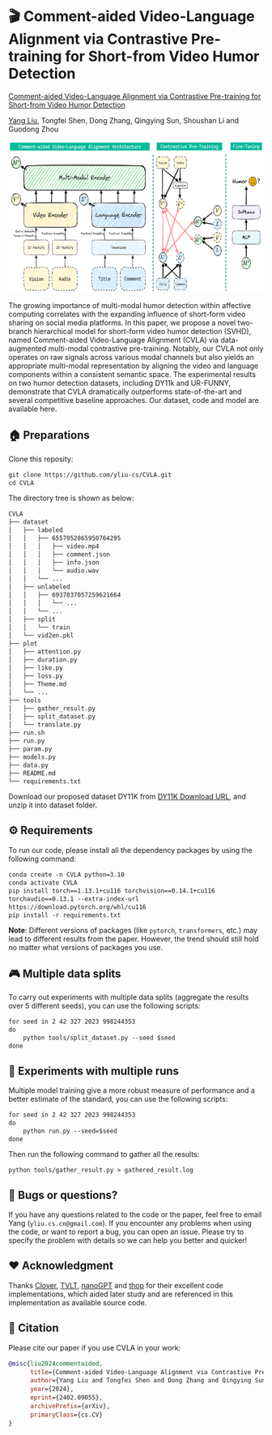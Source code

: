 # 🎬 Comment-aided Video-Language Alignment via Contrastive Pre-training for Short-from Video Humor Detection

[Comment-aided Video-Language Alignment via Contrastive Pre-training for Short-from Video Humor Detection](https://arxiv.org/abs/2402.09055)

[Yang Liu](https://yliu-cs.github.io), Tongfei Shen, Dong Zhang, Qingying Sun, Shoushan Li and Guodong Zhou

<p>
  <img src="figure/architecture.png" height="300" />
</p>

The growing importance of multi-modal humor detection within affective computing correlates with the expanding influence of short-form video sharing on social media platforms. In this paper, we propose a novel two-branch hierarchical model for short-form video humor detection (SVHD), named Comment-aided Video-Language Alignment (CVLA) via data-augmented multi-modal contrastive pre-training. Notably, our CVLA not only operates on raw signals across various modal channels but also yields an appropriate multi-modal representation by aligning the video and language components within a consistent semantic space. The experimental results on two humor detection datasets, including DY11k and UR-FUNNY, demonstrate that CVLA dramatically outperforms state-of-the-art and several competitive baseline approaches. Our dataset, code and model are available here.

## 🏠 Preparations

Clone this reposity:

```shell
git clone https://github.com/yliu-cs/CVLA.git
cd CVLA
```

The directory tree is shown as below:

```
CVLA
├── dataset
│   ├── labeled
│   │   ├── 6557952865950764295
│   │   │   ├── video.mp4
│   │   │   ├── comment.json
│   │   │   ├── info.json
│   │   │   └── audio.wav
│   │   └── ...
│   ├── unlabeled
│   │   ├── 6937837057259621664
│   │   │   └── ...
│   │   └── ...
│   ├── split
│   │   └── train
│   └── vid2en.pkl
├── plot
│   ├── attention.py
│   ├── duration.py
│   ├── like.py
│   ├── loss.py
│   ├── Theme.md
│   └── ...
├── tools
│   ├── gather_result.py
│   ├── split_dataset.py
│   └── translate.py
├── run.sh
├── run.py
├── param.py
├── models.py
├── data.py
├── README.md
└── requirements.txt
```

Download our proposed dataset DY11K from [DY11K Download URL](), and unzip it into dataset folder.

## ⚙️ Requirements

To run our code, please install all the dependency packages by using the following command:

```shell
conda create -n CVLA python=3.10
conda activate CVLA
pip install torch==1.13.1+cu116 torchvision==0.14.1+cu116 torchaudio==0.13.1 --extra-index-url https://download.pytorch.org/whl/cu116
pip install -r requirements.txt
```

**Note**: Different versions of packages (like `pytorch`, `transformers`, etc.) may lead to different results from the paper. However, the trend should still hold no matter what versions of packages you use.

## 🎮 Multiple data splits

To carry out experiments with multiple data splits (aggregate the results over 5 different seeds), you can use the following scripts:

```shell
for seed in 2 42 327 2023 998244353
do
	python tools/split_dataset.py --seed $seed
done
```

## 🚀 Experiments with multiple runs

Multiple model training give a more robust measure of performance and a better estimate of the standard, you can use the following scripts:

```shell
for seed in 2 42 327 2023 998244353
do
	python run.py --seed=$seed
done
```

Then run the following command to gather all the results:

```shell
python tools/gather_result.py > gathered_result.log
```

## 📧 Bugs or questions?

If you have any questions related to the code or the paper, feel free to email Yang (`yliu.cs.cn@gmail.com`). If you encounter any problems when using the code, or want to report a bug, you can open an issue. Please try to specify the problem with details so we can help you better and quicker!

## ❤️ Acknowledgment

Thanks [Clover](https://github.com/LeeYN-43/Clover), [TVLT](https://github.com/zinengtang/TVLT), [nanoGPT](https://github.com/karpathy/nanoGPT) and [thop](https://github.com/Lyken17/pytorch-OpCounter) for their excellent code implementations, which aided later study and are referenced in this implementation as available source code.

## 📜 Citation

Please cite our paper if you use CVLA in your work:

```bibtex
@misc{liu2024commentaided,
      title={Comment-aided Video-Language Alignment via Contrastive Pre-training for Short-form Video Humor Detection}, 
      author={Yang Liu and Tongfei Shen and Dong Zhang and Qingying Sun and Shoushan Li and Guodong Zhou},
      year={2024},
      eprint={2402.09055},
      archivePrefix={arXiv},
      primaryClass={cs.CV}
}
```